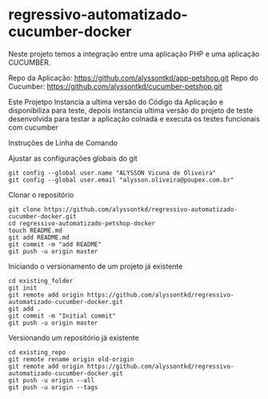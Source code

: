 # regressivo-automatizado-cucumber-docker
Neste projeto temos a integração entre uma aplicação PHP e uma aplicação CUCUMBER.

Repo da Aplicação: https://github.com/alyssontkd/app-petshop.git
Repo do Cucumber: https://github.com/alyssontkd/cucumber-petshop.git


Este Projetpo Instancia a ultima versão do Código da Aplicação e disponibiliza para teste, depois instancia ultima versão do projeto de teste desenvolvida para testar a aplicação colnada e executa os testes funcionais com cucumber

Instruções de Linha de Comando

Ajustar as configurações globais do git
```
git config --global user.name "ALYSSON Vicuna de Oliveira"
git config --global user.email "alysson.oliveira@poupex.com.br"
```
Clonar o repositório
```
git clone https://github.com/alyssontkd/regressivo-automatizado-cucumber-docker.git
cd regressivo-automatizado-petshop-docker
touch README.md
git add README.md
git commit -m "add README"
git push -u origin master
```

Iniciando o versionamento de um projeto já existente
```
cd existing_folder
git init
git remote add origin https://github.com/alyssontkd/regressivo-automatizado-cucumber-docker.git
git add .
git commit -m "Initial commit"
git push -u origin master
```

Versionando um repositório já existente
```
cd existing_repo
git remote rename origin old-origin
git remote add origin https://github.com/alyssontkd/regressivo-automatizado-cucumber-docker.git
git push -u origin --all
git push -u origin --tags
```
